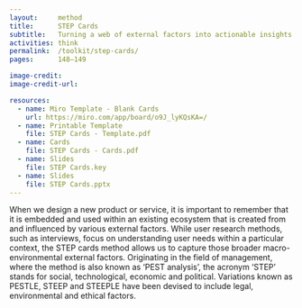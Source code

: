 ```yaml
---
layout:     method
title:      STEP Cards
subtitle:   Turning a web of external factors into actionable insights
activities: think
permalink:  /toolkit/step-cards/
pages:      148–149

image-credit:     
image-credit-url: 

resources:
  - name: Miro Template - Blank Cards
    url: https://miro.com/app/board/o9J_lyKQsKA=/
  - name: Printable Template
    file: STEP Cards - Template.pdf
  - name: Cards
    file: STEP Cards - Cards.pdf
  - name: Slides
    file: STEP Cards.key
  - name: Slides
    file: STEP Cards.pptx
---
```


When we design a new product or service, it is important to remember that it is embedded and used within an existing ecosystem that is created from and influenced by various external factors. While user research methods, such as interviews, focus on understanding user needs within a particular context, the STEP cards method allows us to capture those broader macro-environmental external factors. Originating in the field of management, where the method is also known as ‘PEST analysis’, the acronym ‘STEP’ stands for social, technological, economic and political. Variations known as PESTLE, STEEP and STEEPLE have been devised to include legal, environmental and ethical factors.